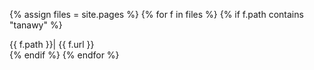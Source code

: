 

{% assign files = site.pages %}
{% for f in files %}
  {% if f.path contains "tanawy" %}
    <div class="url" id="{{ f.basename }}" >{{ f.path }}| {{ f.url }}</div>
  {% endif %}
{% endfor %}